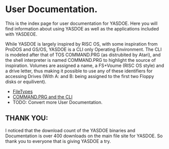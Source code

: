# User Documentation.

This is the index page for user documentation for YASDOE.  Here you will find information about using YASDOE as well as the applications included with YASDEOE.

While YASDOE is largely inspired by RISC OS, with some inspiration from ProDOS and GS/OS, YASDOE is a CLI only Operating Environment.  The CLI is modeled after that of TOS COMMAND.PRG (as distrubited by Atari), and the shell interpreter is named COMMAND.PRG to highlight the source of inspiration.  Volumes are assigned a name, a FS+Voume (RISC OS style) and a drive letter, thus making it possible to use any of these identifiers for accessing Drives (With A: and B: being assigned to the first two Floppy disks or equilivent).


* [FileTypes](../shared/filetypes.md)
* [COMMAND.PRG and the CLI](./cli.md)
* TODO: Convert more User Documentation.


## THANK YOU:

I noticed that the download count of the YASDOE binaries and Documentation is over 400 downloads on the main file site for YASDOE.  So thank you to everyone that is giving YASDOE a try.

